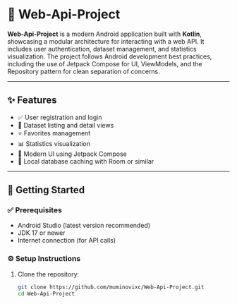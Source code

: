 # 📱 Web-Api-Project

**Web-Api-Project** is a modern Android application built with **Kotlin**, showcasing a modular architecture for interacting with a web API. It includes user authentication, dataset management, and statistics visualization. The project follows Android development best practices, including the use of Jetpack Compose for UI, ViewModels, and the Repository pattern for clean separation of concerns.

---

## ✨ Features

- ✅ User registration and login
- 📂 Dataset listing and detail views
- ⭐ Favorites management
- 📊 Statistics visualization
- 🎨 Modern UI using Jetpack Compose
- 💾 Local database caching with Room or similar


---

## 🚀 Getting Started

### ✅ Prerequisites

- Android Studio (latest version recommended)
- JDK 17 or newer
- Internet connection (for API calls)

### ⚙️ Setup Instructions

1. Clone the repository:
   ```bash
   git clone https://github.com/muminovixc/Web-Api-Project.git
   cd Web-Api-Project
